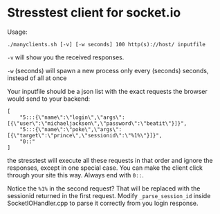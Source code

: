 Stresstest client for socket.io
===============================

Usage:

    ./manyclients.sh [-v] [-w seconds] 100 http(s)://host/ inputfile

``-v`` will show you the received responses.

``-w`` (seconds) will spawn a new process only every (seconds) seconds, instead of all at once

Your inputfile should be a json list with the exact requests the browser would send to your backend:

    [
        "5:::{\"name\":\"login\",\"args\":[{\"user\":\"michaeljackson\",\"password\":\"beatit\"}]}",
        "5:::{\"name\":\"poke\",\"args\":[{\"target\":\"prince\",\"sessionid\":\"%1%\"}]}",
        "0::"
    ]

the stresstest will execute all these requests in that order and ignore the
responses, except in one special case. You can make the client click through
your site this way. Always end with ``0::``.

Notice the ``%1%`` in the second request? That will be replaced with the sessionid
returned in the first request. Modify ``_parse_session_id`` inside
SocketIOHandler.cpp to parse it correctly from you login response.
